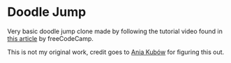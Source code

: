 # Doodle Jump

Very basic doodle jump clone made by following the tutorial video found in [this article](https://www.freecodecamp.org/news/javascript-tutorial-flappy-bird-doodle-jump/) by freeCodeCamp.

This is not my original work, credit goes to [Ania Kubów](https://www.youtube.com/aniakubow) for figuring this out.